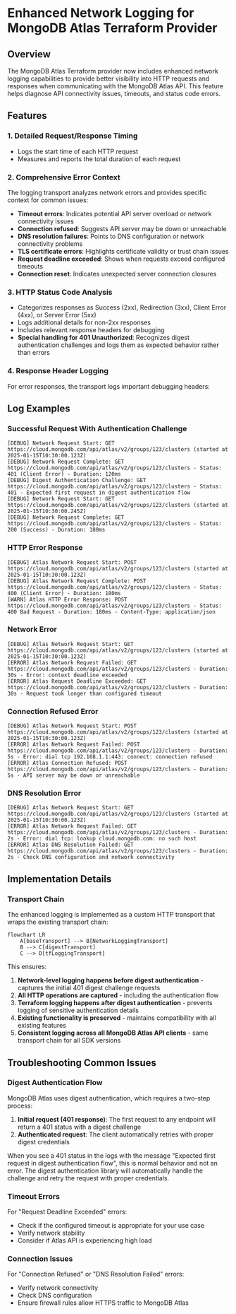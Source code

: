 # Enhanced Network Logging for MongoDB Atlas Terraform Provider

## Overview

The MongoDB Atlas Terraform provider now includes enhanced network logging capabilities to provide better visibility into HTTP requests and responses when communicating with the MongoDB Atlas API. This feature helps diagnose API connectivity issues, timeouts, and status code errors.

## Features

### 1. Detailed Request/Response Timing
- Logs the start time of each HTTP request
- Measures and reports the total duration of each request

### 2. Comprehensive Error Context
The logging transport analyzes network errors and provides specific context for common issues:

- **Timeout errors**: Indicates potential API server overload or network connectivity issues
- **Connection refused**: Suggests API server may be down or unreachable
- **DNS resolution failures**: Points to DNS configuration or network connectivity problems
- **TLS certificate errors**: Highlights certificate validity or trust chain issues
- **Request deadline exceeded**: Shows when requests exceed configured timeouts
- **Connection reset**: Indicates unexpected server connection closures

### 3. HTTP Status Code Analysis
- Categorizes responses as Success (2xx), Redirection (3xx), Client Error (4xx), or Server Error (5xx)
- Logs additional details for non-2xx responses
- Includes relevant response headers for debugging
- **Special handling for 401 Unauthorized**: Recognizes digest authentication challenges and logs them as expected behavior rather than errors

### 4. Response Header Logging
For error responses, the transport logs important debugging headers:

## Log Examples

### Successful Request With Authentication Challenge
```
[DEBUG] Network Request Start: GET https://cloud.mongodb.com/api/atlas/v2/groups/123/clusters (started at 2025-01-15T10:30:00.123Z)
[DEBUG] Network Request Complete: GET https://cloud.mongodb.com/api/atlas/v2/groups/123/clusters - Status: 401 (Client Error) - Duration: 120ms
[DEBUG] Digest Authentication Challenge: GET https://cloud.mongodb.com/api/atlas/v2/groups/123/clusters - Status: 401 - Expected first request in digest authentication flow
[DEBUG] Network Request Start: GET https://cloud.mongodb.com/api/atlas/v2/groups/123/clusters (started at 2025-01-15T10:30:00.245Z)
[DEBUG] Network Request Complete: GET https://cloud.mongodb.com/api/atlas/v2/groups/123/clusters - Status: 200 (Success) - Duration: 180ms
```

### HTTP Error Response
```
[DEBUG] Atlas Network Request Start: POST https://cloud.mongodb.com/api/atlas/v2/groups/123/clusters (started at 2025-01-15T10:30:00.123Z)
[DEBUG] Atlas Network Request Complete: POST https://cloud.mongodb.com/api/atlas/v2/groups/123/clusters - Status: 400 (Client Error) - Duration: 180ms
[WARN] Atlas HTTP Error Response: POST https://cloud.mongodb.com/api/atlas/v2/groups/123/clusters - Status: 400 Bad Request - Duration: 180ms - Content-Type: application/json
```

### Network Error
```
[DEBUG] Atlas Network Request Start: GET https://cloud.mongodb.com/api/atlas/v2/groups/123/clusters (started at 2025-01-15T10:30:00.123Z)
[ERROR] Atlas Network Request Failed: GET https://cloud.mongodb.com/api/atlas/v2/groups/123/clusters - Duration: 30s - Error: context deadline exceeded
[ERROR] Atlas Request Deadline Exceeded: GET https://cloud.mongodb.com/api/atlas/v2/groups/123/clusters - Duration: 30s - Request took longer than configured timeout
```

### Connection Refused Error
```
[DEBUG] Atlas Network Request Start: POST https://cloud.mongodb.com/api/atlas/v2/groups/123/clusters (started at 2025-01-15T10:30:00.123Z)
[ERROR] Atlas Network Request Failed: POST https://cloud.mongodb.com/api/atlas/v2/groups/123/clusters - Duration: 5s - Error: dial tcp 192.168.1.1:443: connect: connection refused
[ERROR] Atlas Connection Refused: POST https://cloud.mongodb.com/api/atlas/v2/groups/123/clusters - Duration: 5s - API server may be down or unreachable
```

### DNS Resolution Error
```
[DEBUG] Atlas Network Request Start: GET https://cloud.mongodb.com/api/atlas/v2/groups/123/clusters (started at 2025-01-15T10:30:00.123Z)
[ERROR] Atlas Network Request Failed: GET https://cloud.mongodb.com/api/atlas/v2/groups/123/clusters - Duration: 2s - Error: dial tcp: lookup cloud.mongodb.com: no such host
[ERROR] Atlas DNS Resolution Failed: GET https://cloud.mongodb.com/api/atlas/v2/groups/123/clusters - Duration: 2s - Check DNS configuration and network connectivity
```

## Implementation Details

### Transport Chain
The enhanced logging is implemented as a custom HTTP transport that wraps the existing transport chain:

```mermaid
flowchart LR
    A[baseTransport] --> B[NetworkLoggingTransport]
    B --> C[digestTransport]
    C --> D[tfLoggingTransport]
```

This ensures:
1. **Network-level logging happens before digest authentication** - captures the initial 401 digest challenge requests
2. **All HTTP operations are captured** - including the authentication flow
3. **Terraform logging happens after digest authentication** - prevents logging of sensitive authentication details
4. **Existing functionality is preserved** - maintains compatibility with all existing features
5. **Consistent logging across all MongoDB Atlas API clients** - same transport chain for all SDK versions

## Troubleshooting Common Issues

### Digest Authentication Flow
MongoDB Atlas uses digest authentication, which requires a two-step process:
1. **Initial request (401 response)**: The first request to any endpoint will return a 401 status with a digest challenge
2. **Authenticated request**: The client automatically retries with proper digest credentials

When you see a 401 status in the logs with the message "Expected first request in digest authentication flow", this is normal behavior and not an error. The digest authentication library will automatically handle the challenge and retry the request with proper credentials.

### Timeout Errors
For "Request Deadline Exceeded" errors:
- Check if the configured timeout is appropriate for your use case
- Verify network stability
- Consider if Atlas API is experiencing high load

### Connection Issues
For "Connection Refused" or "DNS Resolution Failed" errors:
- Verify network connectivity
- Check DNS configuration
- Ensure firewall rules allow HTTPS traffic to MongoDB Atlas
